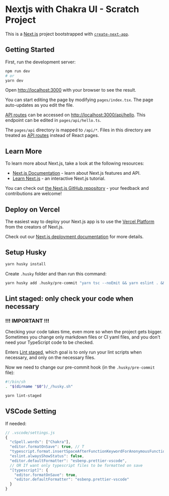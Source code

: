 # Nextjs with Chakra UI - Scratch Project

This is a [Next.js](https://nextjs.org/) project bootstrapped with [`create-next-app`](https://github.com/vercel/next.js/tree/canary/packages/create-next-app).

## Getting Started

First, run the development server:

```bash
npm run dev
# or
yarn dev
```

Open [http://localhost:3000](http://localhost:3000) with your browser to see the result.

You can start editing the page by modifying `pages/index.tsx`. The page auto-updates as you edit the file.

[API routes](https://nextjs.org/docs/api-routes/introduction) can be accessed on [http://localhost:3000/api/hello](http://localhost:3000/api/hello). This endpoint can be edited in `pages/api/hello.ts`.

The `pages/api` directory is mapped to `/api/*`. Files in this directory are treated as [API routes](https://nextjs.org/docs/api-routes/introduction) instead of React pages.

## Learn More

To learn more about Next.js, take a look at the following resources:

- [Next.js Documentation](https://nextjs.org/docs) - learn about Next.js features and API.
- [Learn Next.js](https://nextjs.org/learn) - an interactive Next.js tutorial.

You can check out [the Next.js GitHub repository](https://github.com/vercel/next.js/) - your feedback and contributions are welcome!

## Deploy on Vercel

The easiest way to deploy your Next.js app is to use the [Vercel Platform](https://vercel.com/new?utm_medium=default-template&filter=next.js&utm_source=create-next-app&utm_campaign=create-next-app-readme) from the creators of Next.js.

Check out our [Next.js deployment documentation](https://nextjs.org/docs/deployment) for more details.

## Setup Husky

```bash
yarn husky install
```

Create `.husky` folder and than run this command:

```bash
yarn husky add .husky/pre-commit "yarn tsc --noEmit && yarn eslint . && yarn prettier --write ."
```

## Lint staged: only check your code when necessary

### !!! IMPORTANT !!!

Checking your code takes time, even more so when the project gets bigger. Sometimes you change only markdown files or CI yaml files, and you don't need your TypeScript code to be checked.

Enters [Lint staged](https://github.com/okonet/lint-staged), which goal is to only run your lint scripts when necessary, and only on the necessary files.

Now we need to change our pre-commit hook (in the `.husky/pre-commit` file):

```bash
#!/bin/sh
. "$(dirname "$0")/_/husky.sh"

yarn lint-staged
```

## VSCode Setting

If needed:

```js
// .vscode/settings.js
{
  "cSpell.words": ["Chakra"],
  "editor.formatOnSave": true, // T
  "typescript.format.insertSpaceAfterFunctionKeywordForAnonymousFunctions": true,
  "eslint.alwaysShowStatus": false,
  "editor.defaultFormatter": "esbenp.prettier-vscode",
  // OR If want only typescript files to be formatted on save
  "[typescript]": {
    "editor.formatOnSave": true,
    "editor.defaultFormatter": "esbenp.prettier-vscode"
  }
}
```
